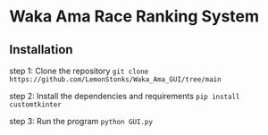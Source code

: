 # Waka Ama Race Ranking System

## Installation

step 1: Clone the repository
`git clone https://github.com/LemonStonks/Waka_Ama_GUI/tree/main`

step 2: Install the dependencies and requirements
`pip install customtkinter`

step 3: Run the program
`python GUI.py`
